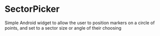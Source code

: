 # SectorPicker
Simple Android widget to allow the user to position markers on a circle of points, and set to a sector size or angle of their choosing
